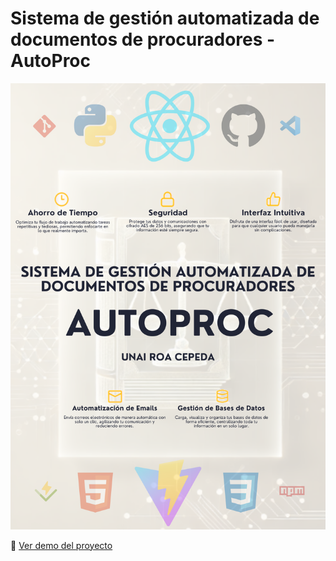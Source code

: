 # Sistema de gestión automatizada de documentos de procuradores - AutoProc

<p align="center">
  <img src="./AutoProc - Unai Roa - TFG.png" alt="Poster del proyecto" width="600">
</p>

🎥 [Ver demo del proyecto](https://drive.google.com/file/d/1Us6_tYPvIXM7suYMvo0hK7QCvunUiyoZ/view?usp=drive_link)
